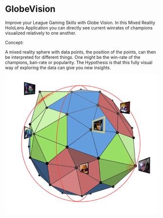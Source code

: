 # GlobeVision

Improve your League Gaming Skills with Globe Vision. In this Mixed Reality HoloLens Application you can directly see current winrates of champions visualized relatively to one another.

Concept:

A mixed reality sphere with data points, the position of the points, can then be interpreted for different things.
One might be the win-rate of the champions, ban-rate or popularity.
The Hypothesis is that this fully visual way of exploring the data can give you new insights.

![](Images/concept.png)
